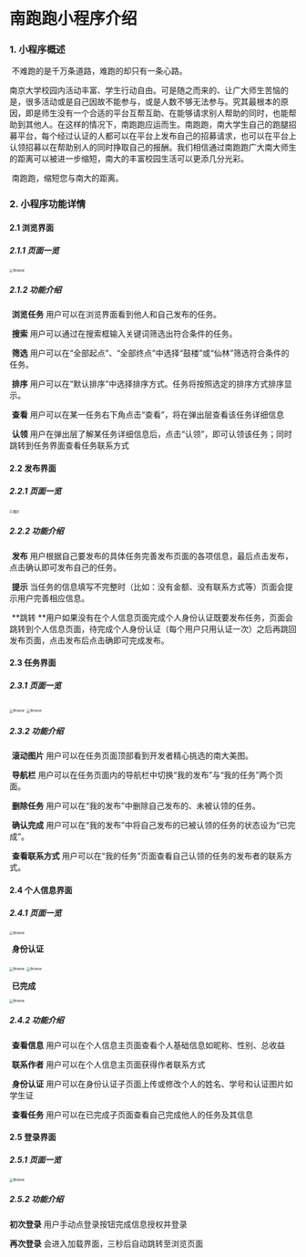 # 南跑跑小程序介绍

### 1. 小程序概述

​		不难跑的是千万条道路，难跑的却只有一条心路。

​		南京大学校园内活动丰富、学生行动自由。可是随之而来的、让广大师生苦恼的是，很多活动或是自己因故不能参与，或是人数不够无法参与。究其最根本的原因，即是师生没有一个合适的平台互帮互助、在能够请求别人帮助的同时，也能帮助到其他人。在这样的情况下，南跑跑应运而生。南跑跑，南大学生自己的跑腿招募平台，每个经过认证的人都可以在平台上发布自己的招募请求，也可以在平台上认领招募以在帮助别人的同时挣取自己的报酬。我们相信通过南跑跑广大南大师生的距离可以被进一步缩短，南大的丰富校园生活可以更添几分光彩。

​		南跑跑，缩短您与南大的距离。

### 2. 小程序功能详情

#### 2.1 浏览界面

##### 2.1.1 页面一览

<img src="https://mjh1.oss-cn-hangzhou.aliyuncs.com/Screenshot_20200616_082501_com.tencent.mm.jpg" alt="Browse" style="zoom:40%;" />

##### 2.1.2 功能介绍

​	**浏览任务** 用户可以在浏览界面看到他人和自己发布的任务。

​	**搜索** 用户可以通过在搜索框输入关键词筛选出符合条件的任务。

​	**筛选** 用户可以在“全部起点”、“全部终点”中选择“鼓楼”或“仙林”筛选符合条件的任务。

​	**排序** 用户可以在“默认排序”中选择排序方式。任务将按照选定的排序方式排序显示。

​	**查看** 用户可以在某一任务右下角点击“查看”，将在弹出层查看该任务详细信息

​	**认领** 用户在弹出层了解某任务详细信息后，点击“认领”，即可认领该任务；同时跳转到任务界面查看任务联系方式



#### 2.2 发布界面

##### 2.2.1 页面一览

<img src="https://mjh1.oss-cn-hangzhou.aliyuncs.com/Screenshot_20200616_143315_com.tencent.mm.jpg" alt="图片" style="zoom:40%;" />

##### 2.2.2 功能介绍

​	**发布** 用户根据自己要发布的具体任务完善发布页面的各项信息，最后点击发布，点击确认即可发布自己的任务。

​	**提示** 当任务的信息填写不完整时（比如：没有金额、没有联系方式等）页面会提示用户完善相应信息。

​	**跳转 **用户如果没有在个人信息页面完成个人身份认证既要发布任务，页面会跳转到个人信息页面，待完成个人身份认证（每个用户只用认证一次）之后再跳回发布页面，点击发布后点击确即可完成发布。



#### 2.3 任务界面

##### 2.3.1 页面一览

<img src="https://wxforweb-1302222241.cos.ap-nanjing.myqcloud.com/FFDEE971DA528AAC132168C4FDB90835.jpg" alt="Browse" style="zoom:40%;" />

<img src="https://wxforweb-1302222241.cos.ap-nanjing.myqcloud.com/14667E093FDD13AD563C9F4040D3B218.jpg" alt="Browse" style="zoom:40%;" />

##### 2.3.2 功能介绍

​	**滚动图片** 用户可以在任务页面顶部看到开发者精心挑选的南大美图。

​	**导航栏** 用户可以在任务页面内的导航栏中切换“我的发布”与“我的任务”两个页面。

​	**删除任务** 用户可以在“我的发布”中删除自己发布的、未被认领的任务。

​	**确认完成** 用户可以在“我的发布”中将自己发布的已被认领的任务的状态设为“已完成”。

​	**查看联系方式** 用户可以在“我的任务”页面查看自己认领的任务的发布者的联系方式。



#### 2.4 个人信息界面

##### 2.4.1 页面一览

<img src="https://nju-sjim.oss-cn-beijing.aliyuncs.com/%E4%BA%92%E8%81%94%E7%BD%91%E8%AE%A1%E7%AE%97/Screenshot_2020-06-18-11-30-20.png" alt="Browse" style="zoom:40%;" />

​																					**身份认证**

<img src="https://nju-sjim.oss-cn-beijing.aliyuncs.com/%E4%BA%92%E8%81%94%E7%BD%91%E8%AE%A1%E7%AE%97/Screenshot_2020-06-18-11-31-16.png" alt="Browse" style="zoom:40%;" />

<img src="https://nju-sjim.oss-cn-beijing.aliyuncs.com/%E4%BA%92%E8%81%94%E7%BD%91%E8%AE%A1%E7%AE%97/Screenshot_2020-06-16-09-23-35.png" alt="Browse" style="zoom:40%;" />

​																					**已完成**

<img src="https://nju-sjim.oss-cn-beijing.aliyuncs.com/%E4%BA%92%E8%81%94%E7%BD%91%E8%AE%A1%E7%AE%97/Screenshot_2020-06-18-11-31-57.png" alt="Browse" style="zoom:40%;" />

##### 2.4.2 功能介绍

​	**查看信息**	用户可以在个人信息主页面查看个人基础信息如昵称、性别、总收益

​	**联系作者**	用户可以在个人信息主页面获得作者联系方式

​	**身份认证**	用户可以在身份认证子页面上传或修改个人的姓名、学号和认证图片如学生证

​	**查看任务**	用户可以在已完成子页面查看自己完成他人的任务及其信息



#### 2.5 登录界面

##### 2.5.1 页面一览

<img src="https://wxforweb-1302222241.cos.ap-nanjing.myqcloud.com/17EBE4392E69BA7404CD719CA8E5BF46.jpg" alt="Browse" style="zoom:40%;" />

##### 2.5.2 功能介绍

**初次登录** 用户手动点登录按钮完成信息授权并登录

**再次登录** 会进入加载界面，三秒后自动跳转至浏览页面


